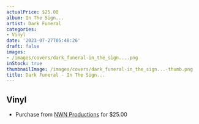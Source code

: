 ```yaml
---
actualPrice: $25.00
album: In The Sign...
artist: Dark Funeral
categories:
- Vinyl
date: '2023-07-27T05:48:26'
draft: false
images:
- /images/covers/dark_funeral-in_the_sign....png
inStock: true
thumbnailImage: /images/covers/dark_funeral-in_the_sign...-thumb.png
title: Dark Funeral - In The Sign...
---
```


## Vinyl
* Purchase from [NWN Productions](http://shop.nwnprod.com/index.php?route=product/product&path=75&product_id=37565&sort=pd.name&order=ASC) for $25.00
